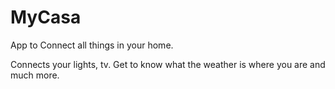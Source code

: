 # MyCasa
App to Connect all things in your home. 


Connects your lights, tv. Get to know what the weather is where you are and much more. 
